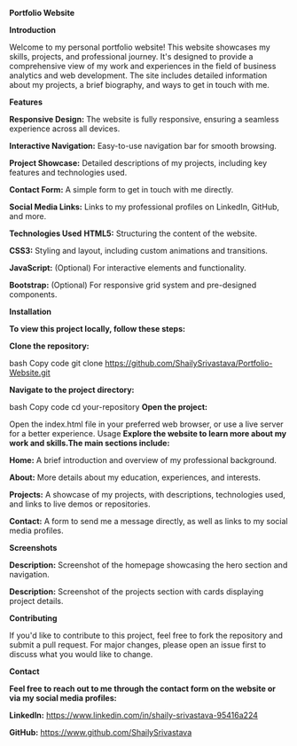 **Portfolio Website**

__Introduction__

Welcome to my personal portfolio website! This website showcases my skills, projects, and professional journey. It's designed to provide a comprehensive view of my work and experiences in the field of business analytics and web development. The site includes detailed information about my projects, a brief biography, and ways to get in touch with me.

__Features__

__Responsive Design:__ The website is fully responsive, ensuring a seamless experience across all devices.

__Interactive Navigation:__ Easy-to-use navigation bar for smooth browsing.

__Project Showcase:__ Detailed descriptions of my projects, including key features and technologies used.

__Contact Form:__ A simple form to get in touch with me directly.

__Social Media Links:__ Links to my professional profiles on LinkedIn, GitHub, and more.

**Technologies Used**
__HTML5:__ Structuring the content of the website.

__CSS3:__ Styling and layout, including custom animations and transitions.

__JavaScript:__ (Optional) For interactive elements and functionality.

__Bootstrap:__ (Optional) For responsive grid system and pre-designed components.

**Installation**

__To view this project locally, follow these steps:__

__Clone the repository:__

bash
Copy code
git clone https://github.com/ShailySrivastava/Portfolio-Website.git

__Navigate to the project directory:__

bash
Copy code
cd your-repository
__Open the project:__

Open the index.html file in your preferred web browser, or use a live server for a better experience.
Usage
__Explore the website to learn more about my work and skills.The main sections include:__

__Home:__ A brief introduction and overview of my professional background.

__About:__ More details about my education, experiences, and interests.

__Projects:__ A showcase of my projects, with descriptions, technologies used, and links to live demos or repositories.

__Contact:__ A form to send me a message directly, as well as links to my social media profiles.

**Screenshots**

__Description:__ Screenshot of the homepage showcasing the hero section and navigation.


__Description:__ Screenshot of the projects section with cards displaying project details.

**Contributing**

If you'd like to contribute to this project, feel free to fork the repository and submit a pull request. For major changes, please open an issue first to discuss what you would like to change.

**Contact**

__Feel free to reach out to me through the contact form on the website or via my social media profiles:__

__LinkedIn:__ https://www.linkedin.com/in/shaily-srivastava-95416a224 

__GitHub:__ https://www.github.com/ShailySrivastava
